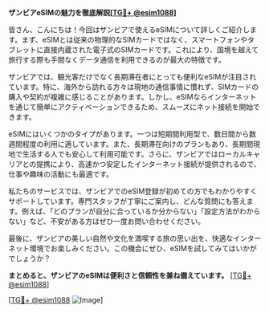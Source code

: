 **ザンビアeSIMの魅力を徹底解説[[TG💪+ @esim1088](https://t.me/s/esim1088)]**

皆さん、こんにちは！今回はザンビアで使えるeSIMについて詳しくご紹介します。まず、eSIMとは従来の物理的なSIMカードではなく、スマートフォンやタブレットに直接内蔵された電子式のSIMカードです。これにより、国境を越えて旅行する際も手間なくデータ通信を利用できるのが最大の特徴です。

ザンビアでは、観光客だけでなく長期滞在者にとっても便利なeSIMが注目されています。特に、海外から訪れる方々は現地の通信事情に慣れず、SIMカードの購入や契約が複雑に感じることがあります。しかし、eSIMならインターネットを通じて簡単にアクティベーションできるため、スムーズにネット接続を開始できます。

eSIMにはいくつかのタイプがあります。一つは短期間利用型で、数日間から数週間程度の利用に適しています。また、長期滞在向けのプランもあり、長期間現地で生活する人でも安心して利用可能です。さらに、ザンビアではローカルキャリアとの提携により、高速かつ安定したインターネット接続が提供されるので、仕事や趣味の活動にも最適です。

私たちのサービスでは、ザンビアでのeSIM登録が初めての方でもわかりやすくサポートしています。専門スタッフが丁寧にご案内し、どんな質問にも答えます。例えば、「どのプランが自分に合っているか分からない」「設定方法がわからない」など、不安がある方はぜひ一度お問い合わせください。

最後に、ザンビアの美しい自然や文化を満喫する旅の思い出を、快適なインターネット環境でお楽しみください。この機会にぜひ、eSIMを試してみてはいかがでしょうか？

**まとめると、ザンビアのeSIMは便利さと信頼性を兼ね備えています。** [[TG💪+ @esim1088](https://t.me/s/esim1088)]

[[TG💪+ @esim1088](https://t.me/s/esim1088) ![Image](https://i.postimg.cc/Y0z9fWf4/image.png)]